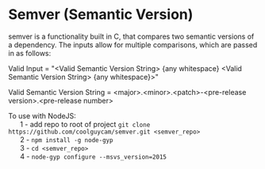 # Semver (Semantic Version)
semver is a functionality built in C, that compares two semantic versions of a dependency. The inputs allow for multiple comparisons, 
which are passed in as follows: 

Valid Input = "\<Valid Semantic Version String\> {any whitespace} \<Valid Semantic Version String\> {any whitespace}>"

Valid Semantic Version String = \<major\>.\<minor\>.\<patch\>-\<pre-release version\>.\<pre-release number\>

To use with NodeJS:<br>
&nbsp;&nbsp;&nbsp;&nbsp;&nbsp;&nbsp;1 - add repo to root of project ```git clone https://github.com/coolguycam/semver.git <semver_repo>```<br>
&nbsp;&nbsp;&nbsp;&nbsp;&nbsp;&nbsp;2 - ```npm install -g node-gyp```<br>
&nbsp;&nbsp;&nbsp;&nbsp;&nbsp;&nbsp;3 - ```cd <semver_repo>```<br>
&nbsp;&nbsp;&nbsp;&nbsp;&nbsp;&nbsp;4 - ```node-gyp configure --msvs_version=2015```<br>
